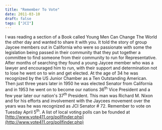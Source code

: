 ```yaml
---
title: "Remember To Vote"
date: 2011-03-10
draft: false
tags: ["JCI"]
---
```





<!-- ![](http://www.gogorichie.com/wp-content/uploads/2011/03/031011_2051_RememberToV12.jpg) -->
I was reading a section of a Book called Young Men Can Change The World the other day and wanted to share it with you. It told the story of group Jaycee members out in California who were so passionate with some the legislation being passed in their community that they put together a committee to find someone from their community to run for Representative. After months of searching they found a young Jaycee member who was a lawyer and encouraged him to run, with their support and determination not to lose he went on to win and get elected. At the age of 34 he was recognized by the US Junior Chamber as a Ten Outstanding American. Then just three years later in 1950 he was elected Senator from California and in 1953 he went on to become our nations 36<sup>th</sup> Vice President and a few year later our nation's 37<sup>th</sup> President. This man was Richard M. Nixon and for his efforts and involvement with the Jaycees movement over the years was he was recognized as JCI Senator # 72\. Remember to vote on Tuesday April 5<sup>th</sup>. A list of local voting polls can be founded at [http://www.vote411.org/pollfinder.php](http://www.vote411.org/pollfinder.php)